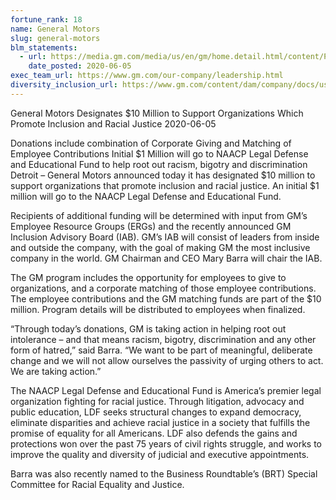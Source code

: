 ```yaml
---
fortune_rank: 18
name: General Motors
slug: general-motors
blm_statements:
  - url: https://media.gm.com/media/us/en/gm/home.detail.html/content/Pages/news/us/en/2020/jun/0605-support.html
    date_posted: 2020-06-05
exec_team_url: https://www.gm.com/our-company/leadership.html
diversity_inclusion_url: https://www.gm.com/content/dam/company/docs/us/en/gmcom/GM_Diversity_and_Inclusion.pdf
---
```


General Motors Designates \$10 Million to Support Organizations Which Promote Inclusion and Racial Justice
2020-06-05

Donations include combination of Corporate Giving and Matching of Employee Contributions
Initial $1 Million will go to NAACP Legal Defense and Educational Fund to help root out racism, bigotry and discrimination   
Detroit – General Motors announced today it has designated $10 million to support organizations that promote inclusion and racial justice. An initial \$1 million will go to the NAACP Legal Defense and Educational Fund.

Recipients of additional funding will be determined with input from GM’s Employee Resource Groups (ERGs) and the recently announced GM Inclusion Advisory Board (IAB). GM’s IAB will consist of leaders from inside and outside the company, with the goal of making GM the most inclusive company in the world. GM Chairman and CEO Mary Barra will chair the IAB.

The GM program includes the opportunity for employees to give to organizations, and a corporate matching of those employee contributions. The employee contributions and the GM matching funds are part of the \$10 million. Program details will be distributed to employees when finalized.

“Through today’s donations, GM is taking action in helping root out intolerance – and that means racism, bigotry, discrimination and any other form of hatred,” said Barra. “We want to be part of meaningful, deliberate change and we will not allow ourselves the passivity of urging others to act. We are taking action.”

The NAACP Legal Defense and Educational Fund is America’s premier legal organization fighting for racial justice. Through litigation, advocacy and public education, LDF seeks structural changes to expand democracy, eliminate disparities and achieve racial justice in a society that fulfills the promise of equality for all Americans. LDF also defends the gains and protections won over the past 75 years of civil rights struggle, and works to improve the quality and diversity of judicial and executive appointments.

Barra was also recently named to the Business Roundtable’s (BRT) Special Committee for Racial Equality and Justice.
